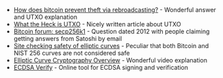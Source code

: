 - [How does bitcoin prevent theft via rebroadcasting?](https://bitcointalk.org/index.php?topic=5332519.msg56846758#msg56846758) - Wonderful answer and UTXO explanation
- [What the Heck is UTXO](https://medium.com/bitbees/what-the-heck-is-utxo-ca68f2651819) - Nicely written article about UTXO
- [Bitcoin forum: secp256k1](https://bitcointalk.org/index.php?topic=2699.20) - Question dated 2012 with people claiming getting answers from Satoshi by email
- [Site checking safety of elliptic curves](https://safecurves.cr.yp.to/) - Peculiar that both Bitcoin and NIST 256 curves are not considered safe
- [Elliptic Curve Cryptography Overview](https://www.youtube.com/watch?v=dCvB-mhkT0w) - Wonderful video explanation
- [ECDSA Verify](https://emn178.github.io/online-tools/ecdsa_verify.html) - Online tool for ECDSA signing and verification